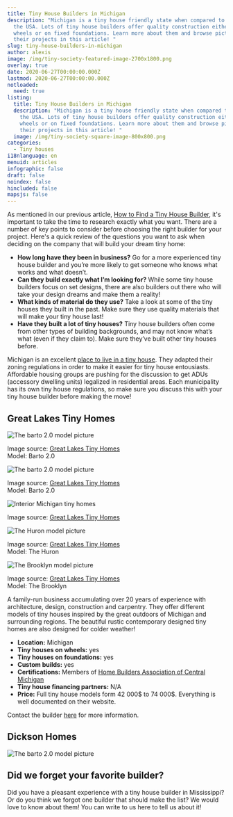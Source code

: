 ```yaml
---
title: Tiny House Builders in Michigan
description: "Michigan is a tiny house friendly state when compared to others in
  the USA. Lots of tiny house builders offer quality construction either on
  wheels or on fixed foundations. Learn more about them and browse pictures of
  their projects in this article! "
slug: tiny-house-builders-in-michigan
author: alexis
image: /img/tiny-society-featured-image-2700x1800.png
overlay: true
date: 2020-06-27T00:00:00.000Z
lastmod: 2020-06-27T00:00:00.000Z
notloaded:
  need: true
listing:
  title: Tiny House Builders in Michigan
  description: "Michigan is a tiny house friendly state when compared to others in
    the USA. Lots of tiny house builders offer quality construction either on
    wheels or on fixed foundations. Learn more about them and browse pictures of
    their projects in this article! "
  image: /img/tiny-society-square-image-800x800.png
categories:
  - Tiny houses
i18nlanguage: en
menuid: articles
infographic: false
draft: false
noindex: false
hincluded: false
mapsjs: false
---
```

As mentioned in our previous article, [How to Find a Tiny House Builder](https://www.tinysociety.co/articles/how-to-find-a-tiny-house-builder/), it's important to take the time to research exactly what you want. There are a number of key points to consider before choosing the right builder for your project. Here's a quick review of the questions you want to ask when deciding on the company that will build your dream tiny home:

* **How long have they been in business?** Go for a more experienced tiny house builder and you’re more likely to get someone who knows what works and what doesn’t.
* **Can they build exactly what I’m looking for?** While some tiny house builders focus on set designs, there are also builders out there who will take your design dreams and make them a reality!
* **What kinds of material do they use?** Take a look at some of the tiny houses they built in the past. Make sure they use quality materials that will make your tiny house last!
* **Have they built a lot of tiny houses?** Tiny house builders often come from other types of building backgrounds, and may not know what’s what (even if they claim to). Make sure they’ve built other tiny houses before.

Michigan is an excellent [place to live in a tiny house](https://www.tinysociety.co/articles/tiny-house-laws-united-states/). They adapted their zoning regulations in order to make it easier for tiny house entousiasts. Affordable housing groups are pushing for the discussion to get ADUs (accessory dwelling units) legalized in residential areas. Each municipality has its own tiny house regulations, so make sure you discuss this with your tiny house builder before making the move! 

## Great Lakes Tiny Homes

![The barto 2.0  model picture](/img/the-barto-2.0-ext-2.jpg "The barto 2.0 ext-1")

<span class="figcaption">Image source: [Great Lakes Tiny Homes](https://www.greatlakestinyhome.com/) <br>Model: Barto 2.0</span>  

![The barto 2.0  model picture](/img/the-barto-2.0-ext-1.jpg "The barto 2.0 ext-2")

<span class="figcaption">Image source: [Great Lakes Tiny Homes](https://www.greatlakestinyhome.com/) <br>Model: Barto 2.0</span>  

![Interior Michigan tiny homes](/img/interior-1-michigan-builders.jpg "nterior Michigan tiny homesI")

<span class="figcaption">Image source: [Great Lakes Tiny Homes](https://www.greatlakestinyhome.com/)

![The Huron model picture](/img/the-huron-ext-1.jpg "The huron exterior picture")

<span class="figcaption">Image source: [Great Lakes Tiny Homes](https://www.greatlakestinyhome.com/) <br>Model: The Huron</span>  

![The Brooklyn model picture](/img/the-brooklyn-ext-1.jpg "The Brooklyn model picture exterior-1")

<span class="figcaption">Image source: [Great Lakes Tiny Homes](https://www.greatlakestinyhome.com/) <br>Model: The Brooklyn</span>  

A family-run business accumulating over 20 years of experience with architecture, design, construction and carpentry. They offer different models of tiny houses inspired by the great outdoors of Michigan and surrounding regions. The beautiful rustic contemporary designed tiny homes are also designed for colder weather! 

* **Location:** Michigan
* **Tiny houses on wheels:** yes
* **Tiny houses on foundations:** yes
* **Custom builds:** yes
* **Certifications:** Members of [Home Builders Association of Central Michigan ](http://hbacm.com/)
* **Tiny house financing partners:** N/A
* **Price:** Full tiny house models form 42 000$ to 74 000$. Everything is well documented on their website. 

Contact the builder [here](https://www.greatlakestinyhome.com/) for more information.

## Dickson Homes

![The barto 2.0  model picture](/img/the-barto-2.0-ext-2.jpg "The barto 2.0 ext-1")

## Did we forget your favorite builder?

Did you have a pleasant experience with a tiny house builder in Mississippi? Or do you think we forgot one builder that should make the list? We would love to know about them! You can write to us here to tell us about it!